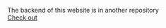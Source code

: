 The backend of this website is in another repository   
[Check out](https://github.com/aryansnagar/black-orlov-backend)
